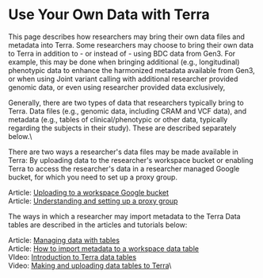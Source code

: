 # Use Your Own Data with Terra

This page describes how researchers may bring their own data files and metadata into Terra. Some researchers may choose to bring their own data to Terra in addition to - or instead of - using BDC data from Gen3. For example, this may be done when bringing additional (e.g., longitudinal) phenotypic data to enhance the harmonized metadata available from Gen3, or when using Joint variant calling with additional researcher provided genomic data, or even using researcher provided data exclusively,

Generally, there are two types of data that researchers typically bring to Terra. Data files (e.g., genomic data, including CRAM and VCF data), and metadata (e.g., tables of clinical/phenotypic or other data, typically regarding the subjects in their study). These are described separately below.\


There are two ways a researcher's data files may be made available in Terra: By uploading data to the researcher's workspace bucket or enabling Terra to access the researcher's data in a researcher managed Google bucket, for which you need to set up a proxy group.

Article: [Uploading to a workspace Google bucket](https://support.terra.bio/hc/en-us/articles/360024056512-Uploading-to-a-workspace-Google-bucket)​\
Article: [Understanding and setting up a proxy group](https://support.terra.bio/hc/en-us/articles/360031023592-Understanding-and-setting-up-a-proxy-group)

The ways in which a researcher may import metadata to the Terra Data tables are described in the​ articles and tutorials below:

Article: ​[Managing data with tables](https://support.terra.bio/hc/en-us/articles/360025758392)​\
Article: ​[How to import metadata to a workspace data table\
](https://support.terra.bio/hc/en-us/articles/360036954991-How-to-import-metadata-to-a-workspace-data-table)VIdeo: [Introduction to Terra data tables\
](https://www.youtube.com/watch?v=IeLywroCNNA\&t=8s)Video: [Making and uploading data tables to Terra](https://www.youtube.com/watch?v=2MxSlKhIrFY\&t=1s)\
